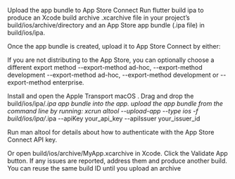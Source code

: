 Upload the app bundle to App Store Connect
Run flutter build ipa to produce an Xcode build archive .xcarchive file in your project’s build/ios/archive/directory and an App Store app bundle (.ipa file) in build/ios/ipa.

Once the app bundle is created, upload it to App Store Connect by either:

If you are not distributing to the App Store, you can optionally choose a different export method --export-method ad-hoc, --export-method development --export-method ad-hoc, --export-method development or --export-method enterprise.

Install and open the Apple Transport macOS . Drag and drop the build/ios/ipa/*.ipa app bundle into the app.
upload the app bundle from the command line by running:
xcrun altool --upload-app --type ios -f build/ios/ipa/*.ipa --apiKey your_api_key --apiIssuer your_issuer_id


Run man altool for details about how to authenticate with the App Store Connect API key.

Or open build/ios/archive/MyApp.xcarchive in Xcode.
Click the Validate App button. If any issues are reported, address them and produce another build. You can reuse the same build ID until you upload an archive
